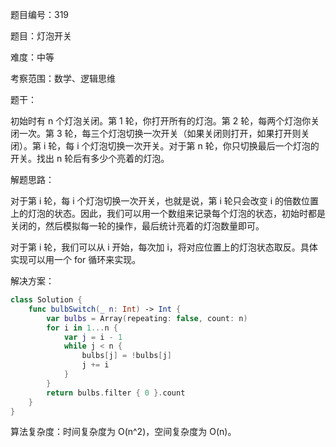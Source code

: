 题目编号：319

题目：灯泡开关

难度：中等

考察范围：数学、逻辑思维

题干：

初始时有 n 个灯泡关闭。第 1 轮，你打开所有的灯泡。第 2 轮，每两个灯泡你关闭一次。第 3 轮，每三个灯泡切换一次开关（如果关闭则打开，如果打开则关闭）。第 i 轮，每 i 个灯泡切换一次开关。对于第 n 轮，你只切换最后一个灯泡的开关。找出 n 轮后有多少个亮着的灯泡。

解题思路：

对于第 i 轮，每 i 个灯泡切换一次开关，也就是说，第 i 轮只会改变 i 的倍数位置上的灯泡的状态。因此，我们可以用一个数组来记录每个灯泡的状态，初始时都是关闭的，然后模拟每一轮的操作，最后统计亮着的灯泡数量即可。

对于第 i 轮，我们可以从 i 开始，每次加 i，将对应位置上的灯泡状态取反。具体实现可以用一个 for 循环来实现。

解决方案：

```swift
class Solution {
    func bulbSwitch(_ n: Int) -> Int {
        var bulbs = Array(repeating: false, count: n)
        for i in 1...n {
            var j = i - 1
            while j < n {
                bulbs[j] = !bulbs[j]
                j += i
            }
        }
        return bulbs.filter { 0 }.count
    }
}
```

算法复杂度：时间复杂度为 O(n^2)，空间复杂度为 O(n)。